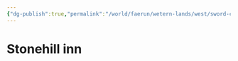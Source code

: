 ```yaml
---
{"dg-publish":true,"permalink":"/world/faerun/wetern-lands/west/sword-coast/phandalin/stonehill-inn/"}
---
```


# Stonehill inn

